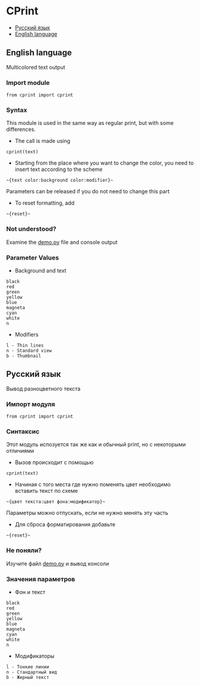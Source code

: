 












# CPrint

- [Русский язык](#rus)
- [English language](#eng)

## <a name="eng"></a> English language

Multicolored text output

### Import module

```
from cprint import cprint
```

### Syntax

This module is used in the same way as regular print, but with some differences.

- The call is made using

```
cprint(text)
```

- Starting from the place where you want to change the color, you need to insert text according to the scheme

```
~{text color:background color:modifier}~
```

Parameters can be released if you do not need to change this part 

- To reset formatting, add

```
~{reset}~
```

### Not understood?

Examine the [demo.py](https://github.com/Hell13Cat/cprint/blob/master/demo.py) file and console output

### Parameter Values

- Background and text

```
black
red
green
yellow
blue
magneta
cyan
white
n
```

- Modifiers

```
l - Thin lines
n - Standard view
b - Thumbnail
```

## <a name="rus"></a> Русский язык

Вывод разноцветного текста

### Импорт модуля

```
from cprint import cprint
```

### Синтаксис

Этот модуль испозуется так же как и обычный print, но с некоторыми отличиями

- Вызов происходит с помощью

```
cprint(text)
```

- Начиная с того места где нужно поменять цвет необходимо вставить текст по схеме

```
~{цвет текста:цвет фона:модификатор}~
```

Параметры можно отпускать, если не нужно менять эту часть 

- Для сброса форматирования добавьте

```
~{reset}~
```

### Не поняли?

Изучите файл [demo.py](https://github.com/Hell13Cat/cprint/blob/master/demo.py) и вывод консоли

### Значения параметров

- Фон и текст

```
black
red
green
yellow
blue
magneta
cyan
white
n
```

- Модификаторы

```
l - Тонкие линии
n - Стандартный вид
b - Жирный текст
```